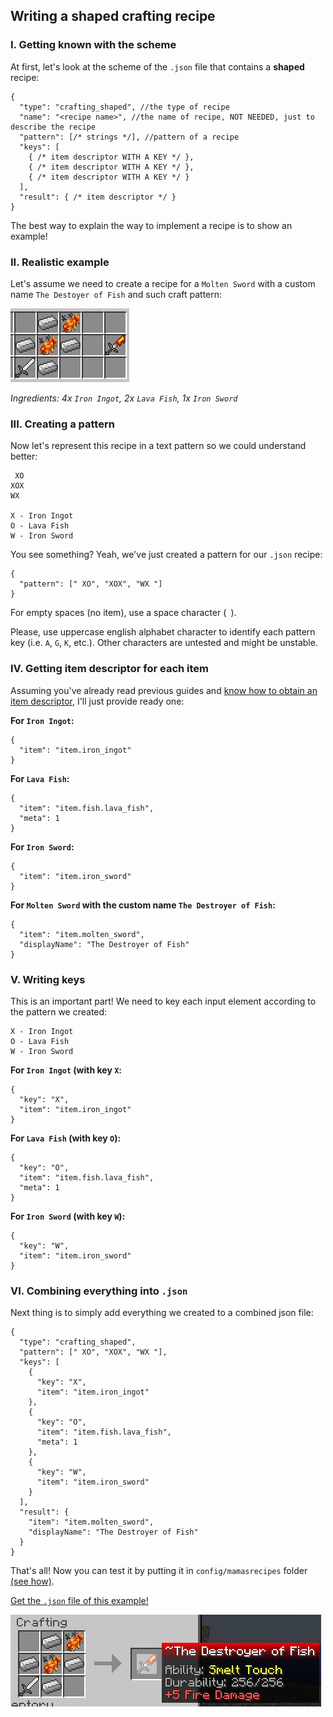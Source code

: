 ## Writing a shaped crafting recipe

### I. Getting known with the scheme

At first, let's look at the scheme of the `.json` file that contains a **shaped** recipe:
```json5
{
  "type": "crafting_shaped", //the type of recipe
  "name": "<recipe name>", //the name of recipe, NOT NEEDED, just to describe the recipe
  "pattern": [/* strings */], //pattern of a recipe
  "keys": [
    { /* item descriptor WITH A KEY */ },
    { /* item descriptor WITH A KEY */ },
    { /* item descriptor WITH A KEY */ }
  ],
  "result": { /* item descriptor */ }
}
```

The best way to explain the way to implement a recipe is to show an example!

### II. Realistic example

Let's assume we need to create a recipe for a `Molten Sword` with a custom name `The Destoyer of Fish` and such craft pattern:

![](https://github.com/tracystacktrace/mamasrecipes-reindev/raw/main/docs/images/shaped_crafting_1.png)

_Ingredients: 4x `Iron Ingot`, 2x `Lava Fish`, 1x `Iron Sword`_

### III. Creating a pattern

Now let's represent this recipe in a text pattern so we could understand better:
```text
 XO
XOX
WX

X - Iron Ingot
O - Lava Fish
W - Iron Sword
```

You see something? Yeah, we've just created a pattern for our `.json` recipe:
```json5
{
  "pattern": [" XO", "XOX", "WX "]
}
```

For empty spaces (no item), use a space character (` `).

Please, use uppercase english alphabet character to identify each pattern key (i.e. `A`, `G`, `K`, etc.). Other characters are untested and might be unstable.

### IV. Getting item descriptor for each item

Assuming you've already read previous guides and [know how to obtain an item descriptor](https://github.com/tracystacktrace/mamasrecipes-reindev/blob/main/docs/FIND_ID_REINDEV.md), I'll just provide ready one:

**For `Iron Ingot`:**
```json5
{
  "item": "item.iron_ingot"
}
```

**For `Lava Fish`:**
```json5
{
  "item": "item.fish.lava_fish",
  "meta": 1
}
```

**For `Iron Sword`:**
```json5
{
  "item": "item.iron_sword"
}
```

**For `Molten Sword` with the custom name `The Destroyer of Fish`:**
```json5
{
  "item": "item.molten_sword",
  "displayName": "The Destroyer of Fish"
}
```

### V. Writing keys

This is an important part! We need to key each input element according to the pattern we created:
```text
X - Iron Ingot
O - Lava Fish
W - Iron Sword
```

**For `Iron Ingot` (with key `X`:**
```json5
{
  "key": "X",
  "item": "item.iron_ingot"
}
```

**For `Lava Fish` (with key `O`):**
```json5
{
  "key": "O",
  "item": "item.fish.lava_fish",
  "meta": 1
}
```

**For `Iron Sword` (with key `W`):**
```json5
{
  "key": "W",
  "item": "item.iron_sword"
}
```

### VI. Combining everything into `.json`

Next thing is to simply add everything we created to a combined json file:

```json5
{
  "type": "crafting_shaped",
  "pattern": [" XO", "XOX", "WX "],
  "keys": [
    {
      "key": "X",
      "item": "item.iron_ingot"
    },
    {
      "key": "O",
      "item": "item.fish.lava_fish",
      "meta": 1
    },
    {
      "key": "W",
      "item": "item.iron_sword"
    }
  ],
  "result": {
    "item": "item.molten_sword",
    "displayName": "The Destroyer of Fish"
  }
}
```

That's all! Now you can test it by putting it in `config/mamasrecipes` folder [(see how)](https://github.com/tracystacktrace/mamasrecipes-reindev/blob/main/docs/LOADING_RECIPE.md).

[Get the `.json` file of this example!](https://github.com/tracystacktrace/mamasrecipes-reindev/blob/main/docs/examples/the_destroyer_of_fish.json)

![Preview image](https://github.com/tracystacktrace/mamasrecipes-reindev/raw/main/docs/images/shaped_crafting_2.png)